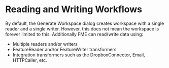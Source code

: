 # Reading and Writing Workflows #

By default, the Generate Workspace dialog creates workspace with a single reader and a single writer. However, this does not mean the workspace is forever limited to this. Additionally FME can read/write data using:

- Multiple readers and/or writers
- FeatureReader and/or FeatureWriter transformers
- Integration transformers such as the DropboxConnector, Email, HTTPCaller, etc.
